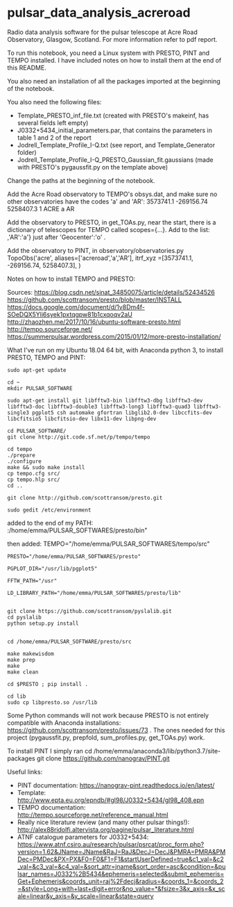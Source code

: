 # pulsar_data_analysis_acreroad

Radio data analysis software for the pulsar telescope at Acre Road Observatory, Glasgow, Scotland.
For more information refer to pdf report.

To run this notebook, you need a Linux system with PRESTO, PINT and TEMPO installed. I have included notes on how to install them at the end of this README.

You also need an installation of all the packages imported at the beginning of the notebook.


You also need the following files:
- Template_PRESTO_inf_file.txt (created with PRESTO's makeinf, has several fields left empty)
- J0332+5434_initial_parameters.par, that contains the parameters in table 1 and 2 of the report
- Jodrell_Template_Profile_I-Q.txt (see report, and Template_Generator folder)
- Jodrell_Template_Profile_I-Q_PRESTO_Gaussian_fit.gaussians (made with PRESTO's pygaussfit.py on the template above)


Change the paths at the beginning of the notebook.

Add the Acre Road observatory to TEMPO's obsys.dat, and make sure no other observatories have the codes 'a' and 'AR':
 3573741.1      -269156.74      5258407.3      1  ACRE                a  AR 

Add the observatory to PRESTO, in get_TOAs.py, near the start, there is a dictionary of telescopes for TEMPO called scopes={...}. Add to the list: ,'AR':'a'} just after 'Geocenter':'o' .

Add the observatory to PINT, in observatory/observatories.py
TopoObs('acre', aliases=['acreroad','a','AR'], itrf_xyz =[3573741.1, -269156.74, 5258407.3], )


Notes on how to install TEMPO and PRESTO:

Sources:
https://blog.csdn.net/sinat_34850075/article/details/52434526
https://github.com/scottransom/presto/blob/master/INSTALL
https://docs.google.com/document/d/1v8Dm4f-SOeDQX5Yli6syek1pxtqgpw81b1cxqoqv2aU
http://zhaozhen.me/2017/10/16/ubuntu-software-presto.html
http://tempo.sourceforge.net/
https://summerpulsar.wordpress.com/2015/01/12/more-presto-installation/



What I've run on my Ubuntu 18.04 64 bit, with Anaconda python 3, to install PRESTO, TEMPO and PINT:

	sudo apt-get update

	cd ~
	mkdir PULSAR_SOFTWARE

	sudo apt-get install git libfftw3-bin libfftw3-dbg libfftw3-dev libfftw3-doc libfftw3-double3 libfftw3-long3 libfftw3-quad3 libfftw3-single3 pgplot5 csh automake gfortran libglib2.0-dev libccfits-dev libcfitsio5 libcfitsio-dev libx11-dev libpng-dev 

	cd PULSAR_SOFTWARE/
	git clone http://git.code.sf.net/p/tempo/tempo

	cd tempo
	./prepare
	./configure
	make && sudo make install
	cp tempo.cfg src/
	cp tempo.hlp src/
	cd ..

	git clone http://github.com/scottransom/presto.git

	sudo gedit /etc/environment

added to the end of my PATH:
	:/home/emma/PULSAR_SOFTWARES/presto/bin"

then added:
	TEMPO="/home/emma/PULSAR_SOFTWARES/tempo/src"

	PRESTO="/home/emma/PULSAR_SOFTWARES/presto"

	PGPLOT_DIR="/usr/lib/pgplot5"

	FFTW_PATH="/usr"

	LD_LIBRARY_PATH="/home/emma/PULSAR_SOFTWARES/presto/lib"


	git clone https://github.com/scottransom/pyslalib.git
	cd pyslalib
	python setup.py install


	cd /home/emma/PULSAR_SOFTWARE/presto/src

	make makewisdom
	make prep
	make
	make clean

	cd $PRESTO ; pip install .

	cd lib
	sudo cp libpresto.so /usr/lib



Some Python commands will not work because PRESTO is not entirely compatible with Anaconda installations: https://github.com/scottransom/presto/issues/73 . The ones needed for this project (pygaussfit.py, prepfold, sum_profiles.py, get_TOAs.py) work.


To install PINT I simply ran 
	cd /home/emma/anaconda3/lib/python3.7/site-packages
	git clone https://github.com/nanograv/PINT.git


Useful links:
- PINT documentation: https://nanograv-pint.readthedocs.io/en/latest/
- Template: http://www.epta.eu.org/epndb/#gl98/J0332+5434/gl98_408.epn
- TEMPO documentation: http://tempo.sourceforge.net/reference_manual.html
- Really nice literature review (and many other pulsar things!): http://alex88ridolfi.altervista.org/pagine/pulsar_literature.html
- ATNF catalogue parameters for J0332+5434: https://www.atnf.csiro.au/research/pulsar/psrcat/proc_form.php?version=1.62&JName=JName&RaJ=RaJ&DecJ=DecJ&PMRA=PMRA&PMDec=PMDec&PX=PX&F0=F0&F1=F1&startUserDefined=true&c1_val=&c2_val=&c3_val=&c4_val=&sort_attr=jname&sort_order=asc&condition=&pulsar_names=J0332%2B5434&ephemeris=selected&submit_ephemeris=Get+Ephemeris&coords_unit=raj%2Fdecj&radius=&coords_1=&coords_2=&style=Long+with+last+digit+error&no_value=*&fsize=3&x_axis=&x_scale=linear&y_axis=&y_scale=linear&state=query


	

